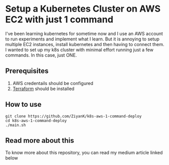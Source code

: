 # Setup a Kubernetes Cluster on AWS EC2 with just 1 command

I've been learning kubernetes for sometime now and I use an AWS account to run experiments and implement what I learn. But it is annoying to setup multiple EC2 instances, install kubernetes and then having to connect them. I wanted to set up my k8s cluster with minimal effort running just a few commands. In this case, just ONE.

## Prerequisites

1. AWS credentails should be configured
2. [Terraform](https://github.com/hashicorp/terraform) should be installed

## How to use

```
git clone https://github.com/ZiyanK/k8s-aws-1-command-deploy
cd k8s-aws-1-command-deploy
./main.sh
```

## Read more about this
To know more about this repository, you can read my medium article linked below
